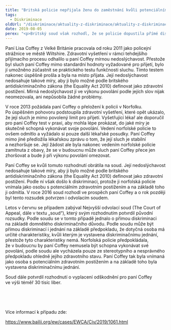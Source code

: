 ```yaml
---
title: "Britská policie nepřijala ženu do zaměstnání kvůli potenciálnímu zdravotnímu postižení"
tags:
  - Diskriminace
oldUrl: "/diskriminace/aktuality-z-diskriminace/aktuality-z-diskriminace-2019/britska-policie-neprijala-zenu-do-zamestnani-kvuli-potencialnimu-zdravotnimu-postizeni/"
date: 2019-08-05
perex: "<p>Britský soud však rozhodl, že se policie dopustila přímé diskriminace na základě domnělého diskriminačního důvodu.</p>"
---
```


<!-- imported from the old website -->

<p>Paní Lisa Coffey z Velké Británie pracovala od roku 2011 jako policejní strážnice ve městě Wiltshire. Zdravotní vyšetření v rámci tehdejšího přijímacího procesu odhalilo u paní Coffey mírnou nedoslýchavost. Přestože byl sluch paní Coffey mimo standardní hodnoty vyžadované pro přijetí, bylo jí umožněno zúčastnit se praktického testu funkčnosti sluchu. Tímto testem nakonec úspěšně prošla a byla na místo přijata. Její nedoslýchavost nedosahuje takové míry, aby ji bylo možné podle britského antidiskriminačního zákona (the Equality Act 2010) definovat jako zdravotní postižení. Mírná nedoslýchavost jí ve výkonu povolání podle jejích slov nijak neomezovala, ani nepůsobila žádné problémy.</p> <p>V roce 2013 požádala paní Coffey o přeložení k policii v Norfolku. Po úspěšném pohovoru podstoupila zdravotní vyšetření, které opět ukázalo, že její sluch je mimo povolený limit pro přijetí. Vyšetřující lékař ale doporučil pro paní Coffey test v praxi, aby mohla lépe prokázat, do jaké míry je skutečně schopná vykonávat svoje povolání. Vedení norfolské policie to ovšem odmítlo a vyžádalo si pouze další lékařské posudky. Paní Coffey mimo jiné předložila lékařskou zprávu o tom, že její sluch je stabilní a nezhoršuje se. Její žádost ale byla nakonec vedením norfolské policie zamítnuta z obavy, že se v budoucnu může sluch paní Coffey přece jen zhoršovat a bude ji při výkonu povolání omezovat. </p> <p>Paní Coffey se kvůli tomuto rozhodnutí obrátila na soud. Její nedoslýchavost nedosahuje takové míry, aby ji bylo možné podle britského antidiskriminačního zákona (the Equality Act 2010) definovat jako zdravotní postižení. Podle ní však došlo k diskriminaci, protože ji norfolská policie vnímala jako osobu s potenciálním zdravotním postižením a na základě toho ji odmítla. V roce 2016 soud rozhodl ve prospěch paní Coffey a o rok později byl tento rozsudek potvrzen i odvolacím soudem.</p> <p>Letos v červnu se případem zabýval Nejvyšší odvolací soud (The Court of Appeal, dále v textu „soud“), který svým rozhodnutím potvrdil původní rozsudky. Podle soudu se v tomto případě jednalo o přímou diskriminaci na základě domnělého diskriminačního důvodu. Podle soudu může být přímou diskriminací i jednání na základě předpokladu, že dotyčná osoba má určité charakteristiky, kvůli kterým je vystavena diskriminačnímu jednání, přestože tyto charakteristiky nemá. Norfolská policie předpokládala, že v budoucnu by paní Coffey nemusela být schopna vykonávat své povolání, podle soudu ale vycházela pouze ze stereotypního a nesprávného předpokladu ohledně jejího zdravotního stavu. Paní Coffey tak byla vnímaná jako osoba s potenciálním zdravotním postižením a na základě toho byla vystavena diskriminačnímu jednání. </p> <p>Soud dále potvrdil rozhodnutí o vyplacení odškodnění pro paní Coffey ve výši téměř 30 tisíc liber.</p> <p> </p> <p> </p> <p>Více informací k případu zde:</p> <p><a href="https://www.bailii.org/ew/cases/EWCA/Civ/2019/1061.html" target="_blank">https://www.bailii.org/ew/cases/EWCA/Civ/2019/1061.html</a></p>
